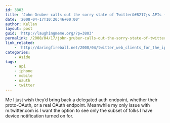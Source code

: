 ```yaml
---
id: 3803
title: 'John Gruber calls out the sorry state of Twitter&#8217;s APIs (while talking about the lack of good iPhone clients)'
date: '2008-04-17T10:20:46+00:00'
author: Kellan
layout: post
guid: 'http://laughingmeme.org/?p=3803'
permalink: /2008/04/17/john-gruber-calls-out-the-sorry-state-of-twitters-apis-while-talking-about-the-lack-of-good-iphone-clients/
link_related:
    - 'http://daringfireball.net/2008/04/twitter_web_clients_for_the_iphone'
categories:
    - Aside
tags:
    - api
    - iphone
    - mobile
    - oauth
    - twitter
---
```


Me I just wish they’d bring back a delegated auth endpoint, whether their proto-OAuth, or a real OAuth endpoint. Meanwhile my only issue with m.twitter.com is I want the option to see only the subset of folks I have device notification turned on for.